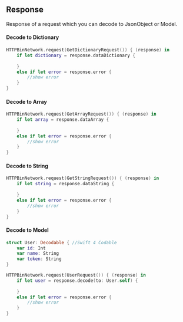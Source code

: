 ## Response

Response of a request which you can decode to JsonObject or Model.

#### Decode to Dictionary

```swift
HTTPBinNetwork.request(GetDictionaryRequest()) { (response) in
    if let dictionary = response.dataDictionary {
                        
    }
    else if let error = response.error {
        //show error
    }
}
```

#### Decode to Array

```swift
HTTPBinNetwork.request(GetArrayRequest()) { (response) in
    if let array = response.dataArray {
                        
    }
    else if let error = response.error {
        //show error
    }
}
```

#### Decode to String

```swift
HTTPBinNetwork.request(GetStringRequest()) { (response) in
    if let string = response.dataString {
                        
    }
    else if let error = response.error {
        //show error
    }
}
```

#### Decode to Model

```swift
struct User: Decodable { //Swift 4 Codable
    var id: Int
    var name: String
    var token: String
}

HTTPBinNetwork.request(UserRequest()) { (response) in
    if let user = response.decode(to: User.self) {
                        
    }
    else if let error = response.error {
        //show error
    }
}
```

